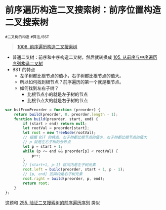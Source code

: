 
# 前序遍历构造二叉搜索树：前序位置构造二叉搜索树

`#二叉树的构造` `#算法/BST` 


>  [1008. 前序遍历构造二叉搜索树](https://leetcode.cn/problems/construct-binary-search-tree-from-preorder-traversal/)

- 普通二叉树：前序和中序构造二叉树，然后就转换成 [105.  从前序与中序遍历序列构造二叉树](/post/WkObjhSX.html)
- BST 的特点
	- 左子树都比根节点的值小，右子树都比根节点的值大。
	- 所以如何找到根节点？前序遍历的第一个就是根节点。
	- 如何找到左右子树？
		- 比根节点小的就是左子树的节点
		- 比根节点大的就是右子树的节点

```javascript
var bstFromPreorder = function (preorder) {
    return build(preorder, 0, preorder.length - 1);
    function build(preorder, start, end) {
        if (start > end) return null;
        let rootVal = preorder[start];
        let root = new TreeNode(rootVal);
        // 根据 BST 的特点，左子树都比根节点的值小，右子树都比根节点的值大
        // p 就是左右子树的分界点
        let p = start + 1;
        while (p <= end && preorder[p] < rootVal) {
            p++;
        }
        // [start+1, p-1] 区间内是左子树元素
        root.left = build(preorder, start + 1, p - 1);
        // [p, end] 区间内是右子树元素
        root.right = build(preorder, p, end);
        return root;
    }
};
```

这题和 [255. 验证二叉搜索树的前序遍历序列](/post/IqUy9gwJ.html) 类似






